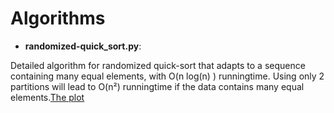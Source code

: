 # Algorithms
- **randomized-quick_sort.py**: 

Detailed algorithm for randomized quick-sort that adapts to a sequence containing many equal elements, with O(n log(n) ) runningtime. Using only 2 partitions will lead to O(n²) runningtime if the data contains many equal elements.[The plot](https://github.com/ilyasAr/Algorithms/blob/master/quicksort.png)


